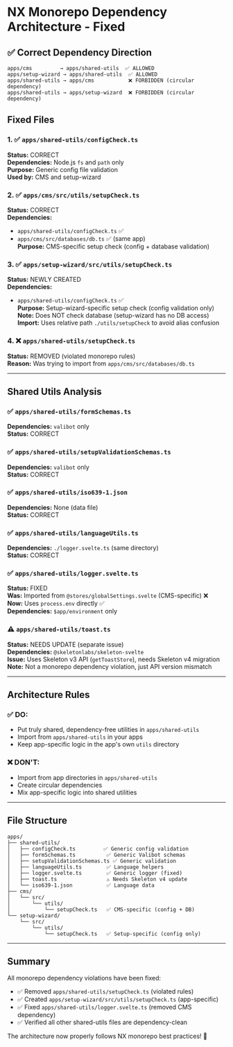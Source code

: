 # NX Monorepo Dependency Architecture - Fixed

## ✅ Correct Dependency Direction

```
apps/cms         → apps/shared-utils  ✅ ALLOWED
apps/setup-wizard → apps/shared-utils  ✅ ALLOWED
apps/shared-utils → apps/cms           ❌ FORBIDDEN (circular dependency)
apps/shared-utils → apps/setup-wizard  ❌ FORBIDDEN (circular dependency)
```

## Fixed Files

### 1. ✅ `apps/shared-utils/configCheck.ts`

**Status:** CORRECT  
**Dependencies:** Node.js `fs` and `path` only  
**Purpose:** Generic config file validation  
**Used by:** CMS and setup-wizard

### 2. ✅ `apps/cms/src/utils/setupCheck.ts`

**Status:** CORRECT  
**Dependencies:**

- `apps/shared-utils/configCheck.ts` ✅
- `apps/cms/src/databases/db.ts` ✅ (same app)  
  **Purpose:** CMS-specific setup check (config + database validation)

### 3. ✅ `apps/setup-wizard/src/utils/setupCheck.ts`

**Status:** NEWLY CREATED  
**Dependencies:**

- `apps/shared-utils/configCheck.ts` ✅  
  **Purpose:** Setup-wizard-specific setup check (config validation only)  
  **Note:** Does NOT check database (setup-wizard has no DB access)  
  **Import:** Uses relative path `./utils/setupCheck` to avoid alias confusion

### 4. ❌ `apps/shared-utils/setupCheck.ts`

**Status:** REMOVED (violated monorepo rules)  
**Reason:** Was trying to import from `apps/cms/src/databases/db.ts`

---

## Shared Utils Analysis

### ✅ `apps/shared-utils/formSchemas.ts`

**Dependencies:** `valibot` only  
**Status:** CORRECT

### ✅ `apps/shared-utils/setupValidationSchemas.ts`

**Dependencies:** `valibot` only  
**Status:** CORRECT

### ✅ `apps/shared-utils/iso639-1.json`

**Dependencies:** None (data file)  
**Status:** CORRECT

### ✅ `apps/shared-utils/languageUtils.ts`

**Dependencies:** `./logger.svelte.ts` (same directory)  
**Status:** CORRECT

### ✅ `apps/shared-utils/logger.svelte.ts`

**Status:** FIXED  
**Was:** Imported from `@stores/globalSettings.svelte` (CMS-specific) ❌  
**Now:** Uses `process.env` directly ✅  
**Dependencies:** `$app/environment` only

### ⚠️ `apps/shared-utils/toast.ts`

**Status:** NEEDS UPDATE (separate issue)  
**Dependencies:** `@skeletonlabs/skeleton-svelte`  
**Issue:** Uses Skeleton v3 API (`getToastStore`), needs Skeleton v4 migration  
**Note:** Not a monorepo dependency violation, just API version mismatch

---

## Architecture Rules

### ✅ DO:

- Put truly shared, dependency-free utilities in `apps/shared-utils`
- Import from `apps/shared-utils` in your apps
- Keep app-specific logic in the app's own `utils` directory

### ❌ DON'T:

- Import from app directories in `apps/shared-utils`
- Create circular dependencies
- Mix app-specific logic into shared utilities

---

## File Structure

```
apps/
├── shared-utils/
│   ├── configCheck.ts         ✅ Generic config validation
│   ├── formSchemas.ts          ✅ Generic Valibot schemas
│   ├── setupValidationSchemas.ts ✅ Generic validation
│   ├── languageUtils.ts        ✅ Language helpers
│   ├── logger.svelte.ts        ✅ Generic logger (fixed)
│   ├── toast.ts                ⚠️ Needs Skeleton v4 update
│   └── iso639-1.json           ✅ Language data
├── cms/
│   └── src/
│       └── utils/
│           └── setupCheck.ts   ✅ CMS-specific (config + DB)
└── setup-wizard/
    └── src/
        └── utils/
            └── setupCheck.ts   ✅ Setup-specific (config only)
```

---

## Summary

All monorepo dependency violations have been fixed:

- ✅ Removed `apps/shared-utils/setupCheck.ts` (violated rules)
- ✅ Created `apps/setup-wizard/src/utils/setupCheck.ts` (app-specific)
- ✅ Fixed `apps/shared-utils/logger.svelte.ts` (removed CMS dependency)
- ✅ Verified all other shared-utils files are dependency-clean

The architecture now properly follows NX monorepo best practices! 🎉
